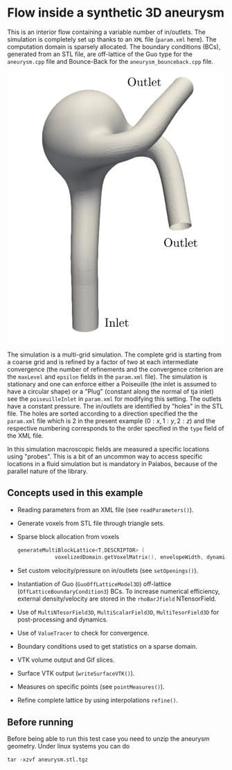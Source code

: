 # Flow inside a synthetic 3D aneurysm

This is an interior flow containing a variable number
of in/outlets. The simulation is completely set up
thanks to an `XML` file (`param.xml` here). The
computation domain is sparsely allocated. The boundary
conditions (BCs), generated from an STL file, are off-lattice of the Guo type for the `aneurysm.cpp`
file and Bounce-Back for the `aneurysm_bounceback.cpp` file.

![The synthetic aneurysm geometry.](figs/geom.svg)

The simulation is a multi-grid simulation. The complete grid
is starting from a coarse grid and is refined
by a factor of two at each intermediate convergence (the number
of refinements and the convergence criterion are the
`maxLevel` and `epsilon` fields in the `param.xml` file).
The simulation is stationary and one can enforce
either a Poiseuille (the inlet is assumed to have a circular shape) or a "Plug" (constant along the normal of
tja inlet) see the `poiseuilleInlet` in `param.xml` for modifying this setting. The outlets have a constant pressure. The in/outlets are identified by "holes"
in the STL file. The holes are sorted according to a direction
specified the the `param.xml` file which is 2 in the present example ($`0: x, 1: y, 2: z`$) and the respective numbering corresponds to the order specified in the `type` field of the XML file.

In this simulation macroscopic fields are measured a specific locations using "probes". This is a bit of an uncommon
way to access specific locations in a fluid simulation
but is mandatory in Palabos, because of the parallel nature of the
library.

## Concepts used in this example

* Reading parameters from an XML file (see `readParameters()`).
* Generate voxels from STL file through triangle sets.
* Sparse block allocation from voxels
  
    ```CPP
    generateMultiBlockLattice<T,DESCRIPTOR> (
                voxelizedDomain.getVoxelMatrix(), envelopeWidth, dynamics );
    ```
* Set custom velocity/pressure on in/outlets (see `setOpenings()`).
* Instantiation of Guo (`GuoOffLatticeModel3D`) off-lattice (`OffLatticeBoundaryCondition3`) BCs. To increase numerical efficiency, external density/velocity are stored in the `rhoBarJfield` NTensorField.
* Use of `MultiNTesorField3D`, `MultiScalarField3D`, `MultiTesorField3D` for post-processing and dynamics.
* Use of `ValueTracer` to check for convergence.
* Boundary conditions used to get statistics on a sparse domain.
* VTK volume output and Gif slices.
* Surface VTK output (`writeSurfaceVTK()`).
* Measures on specific points (see `pointMeasures()`).
* Refine complete lattice by using interpolations `refine()`.

## Before running

Before being able to run this test case you need to unzip
the aneurysm geometry. Under linux systems you can do

```
tar -xzvf aneurysm.stl.tgz
```
